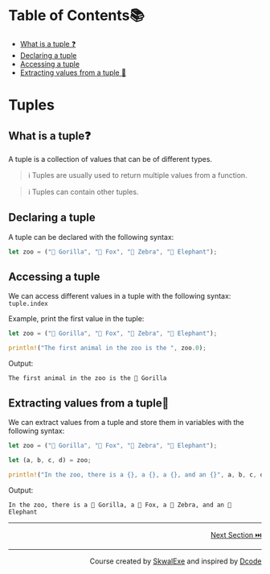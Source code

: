 # Table of Contents📚
- [What is a tuple ❓](#what-is-a-tuple)
- [Declaring a tuple](#declaring-a-tuple)
- [Accessing a tuple](#accessing-a-tuple)
- [Extracting values from a tuple 🚪](#extracting-values-from-a-tuple)

# Tuples
## What is a tuple❓
A tuple is a collection of values that can be of different types.
> ℹ️ Tuples are usually used to return multiple values from a function.

> ℹ️ Tuples can contain other tuples.
## Declaring a tuple
A tuple can be declared with the following syntax:
```rust
let zoo = ("🦍 Gorilla", "🦊 Fox", "🦓 Zebra", "🐘 Elephant");
```
## Accessing a tuple
We can access different values in a tuple with the following syntax: `tuple.index`

Example, print the first value in the tuple:
```rust
let zoo = ("🦍 Gorilla", "🦊 Fox", "🦓 Zebra", "🐘 Elephant");

println!("The first animal in the zoo is the ", zoo.0);
```
Output:
```
The first animal in the zoo is the 🦍 Gorilla
```
## Extracting values from a tuple🚪
We can extract values from a tuple and store them in variables with the following syntax: 
```rust
let zoo = ("🦍 Gorilla", "🦊 Fox", "🦓 Zebra", "🐘 Elephant");

let (a, b, c, d) = zoo;

println!("In the zoo, there is a {}, a {}, a {}, and an {}", a, b, c, d);
```
Output:
```
In the zoo, there is a 🦍 Gorilla, a 🦊 Fox, a 🦓 Zebra, and an 🐘 Elephant
```



---

<p align="right"><a href="https://github.com/SkwalExe/learn-rust/tree/main/course/functions">Next Section ⏭️</a></p>


---

<p align="right">Course created by <a href="https://github.com/SkwalExe/" target="_blank">SkwalExe</a> and inspired by <a href="https://www.youtube.com/watch?v=vOMJlQ5B-M0&list=PLVvjrrRCBy2JSHf9tGxGKJ-bYAN_uDCUL" target="_blank">Dcode</a></p>